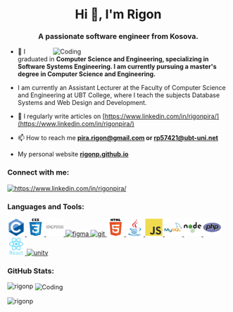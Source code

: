<h1 align="center">Hi 👋, I'm Rigon</h1>
<h3 align="center">A passionate software engineer from Kosova.</h3>
<img align="right" alt="Coding" width="400" src="https://i.pinimg.com/originals/e8/d5/a3/e8d5a3b3a383211eb74d02a26115defa.gif">

- 🔭 I graduated in **Computer Science and Engineering, specializing in Software Systems Engineering. I am currently pursuing a master's degree in Computer Science and Engineering.**
- I am currently an Assistant Lecturer at the Faculty of Computer Science and Engineering at UBT College, where I teach the subjects Database Systems and Web Design and Development.

- 📝 I regularly write articles on [https://www.linkedin.com/in/rigonpira/](https://www.linkedin.com/in/rigonpira/)

- 📫 How to reach me **pira.rigon@gmail.com or rp57421@ubt-uni.net**

- My personal website **[rigonp.github.io](https://rigonp.github.io/rigonp.github/)**

<h3 align="left">Connect with me:</h3>
<p align="left">
<a href="https://www.linkedin.com/in/rigonpira/" target="blank"><img align="center" src="https://raw.githubusercontent.com/rahuldkjain/github-profile-readme-generator/master/src/images/icons/Social/linked-in-alt.svg" alt="https://www.linkedin.com/in/rigonpira/" height="30" width="40" /></a>
</p>

<h3 align="left">Languages and Tools:</h3>
<p align="left"> <a href="https://www.cprogramming.com/" target="_blank" rel="noreferrer"> <img src="https://raw.githubusercontent.com/devicons/devicon/master/icons/c/c-original.svg" alt="c" width="40" height="40"/> </a> <a href="https://www.w3schools.com/css/" target="_blank" rel="noreferrer"> <img src="https://raw.githubusercontent.com/devicons/devicon/master/icons/css3/css3-original-wordmark.svg" alt="css3" width="40" height="40"/> </a> <a href="https://expressjs.com" target="_blank" rel="noreferrer"> <img src="https://raw.githubusercontent.com/devicons/devicon/master/icons/express/express-original-wordmark.svg" alt="express" width="40" height="40"/> </a> <a href="https://www.figma.com/" target="_blank" rel="noreferrer"> <img src="https://www.vectorlogo.zone/logos/figma/figma-icon.svg" alt="figma" width="40" height="40"/> </a> <a href="https://git-scm.com/" target="_blank" rel="noreferrer"> <img src="https://www.vectorlogo.zone/logos/git-scm/git-scm-icon.svg" alt="git" width="40" height="40"/> </a> <a href="https://www.w3.org/html/" target="_blank" rel="noreferrer"> <img src="https://raw.githubusercontent.com/devicons/devicon/master/icons/html5/html5-original-wordmark.svg" alt="html5" width="40" height="40"/> </a> <a href="https://www.java.com" target="_blank" rel="noreferrer"> <img src="https://raw.githubusercontent.com/devicons/devicon/master/icons/java/java-original.svg" alt="java" width="40" height="40"/> </a> <a href="https://developer.mozilla.org/en-US/docs/Web/JavaScript" target="_blank" rel="noreferrer"> <img src="https://raw.githubusercontent.com/devicons/devicon/master/icons/javascript/javascript-original.svg" alt="javascript" width="40" height="40"/> </a> <a href="https://www.mysql.com/" target="_blank" rel="noreferrer"> <img src="https://raw.githubusercontent.com/devicons/devicon/master/icons/mysql/mysql-original-wordmark.svg" alt="mysql" width="40" height="40"/> </a> <a href="https://nodejs.org" target="_blank" rel="noreferrer"> <img src="https://raw.githubusercontent.com/devicons/devicon/master/icons/nodejs/nodejs-original-wordmark.svg" alt="nodejs" width="40" height="40"/> </a> <a href="https://www.php.net" target="_blank" rel="noreferrer"> <img src="https://raw.githubusercontent.com/devicons/devicon/master/icons/php/php-original.svg" alt="php" width="40" height="40"/> </a> <a href="https://reactjs.org/" target="_blank" rel="noreferrer"> <img src="https://raw.githubusercontent.com/devicons/devicon/master/icons/react/react-original-wordmark.svg" alt="react" width="40" height="40"/> </a> <a href="https://unity.com/" target="_blank" rel="noreferrer"> <img src="https://www.vectorlogo.zone/logos/unity3d/unity3d-icon.svg" alt="unity" width="40" height="40"/> </a> </p>

<h3 align="left">GitHub Stats:</h3>
<p><img align="left" src="https://github-readme-stats.vercel.app/api/top-langs?username=rigonp&show_icons=true&locale=en&layout=compact" alt="rigonp" /></p>

<p>&nbsp;<img align="center" alt="Coding" width="400" src="https://github-readme-stats.vercel.app/api?username=rigonp&show_icons=true&locale=en" alt="rigonp" /></p>

<p><img align="center" src="https://github-readme-streak-stats.herokuapp.com/?user=rigonp&" alt="rigonp" /></p>
